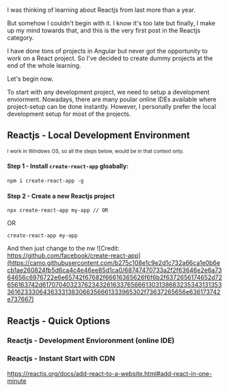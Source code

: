 I was thinking of learning about Reactjs from last more than a year.

But somehow I couldn't begin with it. I know it's too late but finally, I make up my mind towards that, and this is the very first post in the Reactjs category.  

I have done tons of projects in Angular but never got the opportunity to work on a React project. So I've decided to create dummy projects at the end of the whole learning.  

Let's begin now.

To start with any development project, we need to setup a development enviorment. Nowadays, there are many poular online IDEs available where project-setup can be done instantly. However, I personally prefer the local development setup for most of the projects.


## Reactjs - Local Development Environment

<small>I work in Windows OS, so all the steps below, would be in that context only.</small>

#### Step 1 - Install `create-react-app` gloabally:
```
npm i create-react-app -g
```
#### Step 2 - Create a new Reactjs project
```
npx create-react-app my-app // OR
```
OR
```
create-react-app my-app
```
And then just change to the nw
![Credit: https://github.com/facebook/create-react-app](https://camo.githubusercontent.com/b275c108e1c9e2d1c732a66ca1e0b6ecb1ae260824fb5d6ca4c4e46ee85d1ca0/68747470733a2f2f63646e2e6a7364656c6976722e6e65742f67682f66616365626f6f6b2f6372656174652d72656163742d61707040323762343261633765666130313866323534313135336162333064363331383066356661333965302f73637265656e636173742e737667)

## Reactjs - Quick Options

### Reactjs - Development Envioronment (online IDE)

### Reactjs - Instant Start with CDN
https://reactjs.org/docs/add-react-to-a-website.html#add-react-in-one-minute
<!--stackedit_data:
eyJoaXN0b3J5IjpbLTE5NDcxOTczMjAsLTE5OTIxODAyMDRdfQ
==
-->